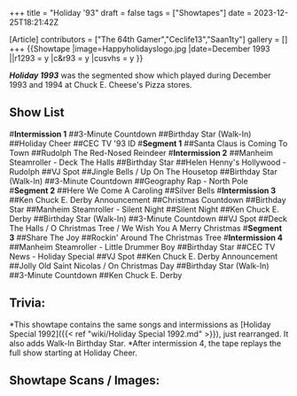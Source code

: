 +++
title = "Holiday '93"
draft = false
tags = ["Showtapes"]
date = 2023-12-25T18:21:42Z

[Article]
contributors = ["The 64th Gamer","Ceclife13","Saan1ty"]
gallery = []
+++
{{Showtape
|image=Happyholidayslogo.jpg
|date=December 1993
||r1293 = y
|c&r93 = y
|cusvhs = y
}}

<b><i>Holiday 1993</b></i> was the segmented show which played during December 1993 and 1994 at Chuck E. Cheese's Pizza stores.

<h2>Show List </h2>
#<b>Intermission 1</b>
##3-Minute Countdown
##Birthday Star (Walk-In)
##Holiday Cheer
##CEC TV '93 ID
#<b>Segment 1</b>
##Santa Claus is Coming To Town
##Rudolph The Red-Nosed Reindeer
#<b>Intermission 2</b>
##Manheim Steamroller - Deck The Halls
##Birthday Star
##Helen Henny's Hollywood - Rudolph
##VJ Spot
##Jingle Bells / Up On The Housetop
##Birthday Star (Walk-In)
##3-Minute Countdown
##Geography Rap - North Pole
#<b>Segment 2</b>
##Here We Come A Caroling
##Silver Bells
#<b>Intermission 3</b>
##Ken Chuck E. Derby Announcement
##Christmas Countdown
##Birthday Star
##Manheim Steamroller - Silent Night
##Silent Night
##Ken Chuck E. Derby
##Birthday Star (Walk-In)
##3-Minute Countdown
##VJ Spot
##Deck The Halls / O Christmas Tree / We Wish You A Merry Christmas
#<b>Segment 3</b>
##Share The Joy
##Rockin' Around The Christmas Tree
#<b>Intermission 4</b>
##Manheim Steamroller - Little Drummer Boy
##Birthday Star
##CEC TV News - Holiday Special
##VJ Spot
##Ken Chuck E. Derby Announcement
##Jolly Old Saint Nicolas / On Christmas Day
##Birthday Star (Walk-In)
##3-Minute Countdown
##Ken Chuck E. Derby

<h2>Trivia:</h2>
*This showtape contains the same songs and intermissions as [Holiday Special 1992]({{< ref "wiki/Holiday Special 1992.md" >}}), just rearranged. It also adds Walk-In Birthday Star.
*After intermission 4, the tape replays the full show starting at Holiday Cheer. 

<h2>Showtape Scans / Images:</h2>
